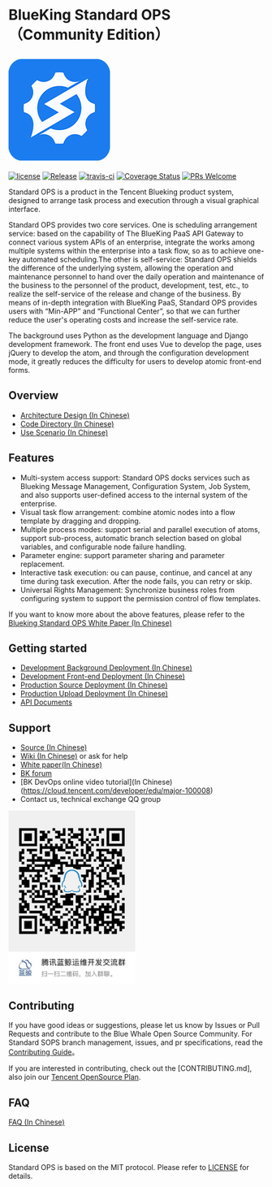 # BlueKing Standard OPS（Community Edition）
![](docs/resource/img/bk_sops.png)
---
[![license](https://img.shields.io/badge/license-MIT-brightgreen.svg)](https://github.com/Tencent/bk-sops/blob/master/LICENSE)
[![Release](https://img.shields.io/badge/release-3.3.16-brightgreen.svg)](https://github.com/Tencent/bk-sops/releases)
[![travis-ci](https://travis-ci.com/Tencent/bk-sops.svg?branch=master)](https://travis-ci.com/Tencent/bk-sops)
[![Coverage Status](https://codecov.io/gh/Tencent/bk-sops/branch/master/graph/badge.svg)](https://codecov.io/gh/Tencent/bk-sops)
[![PRs Welcome](https://img.shields.io/badge/PRs-welcome-brightgreen.svg)](https://github.com/Tencent/bk-sops/pulls)

Standard OPS is a product in the Tencent Blueking product system, designed to arrange task process and execution through a visual graphical interface.

Standard OPS provides two core services. One is scheduling arrangement service: based on the capability of The BlueKing PaaS API Gateway to connect various system APIs of an enterprise, integrate the works among multiple systems within the enterprise into a task flow, so as to achieve one-key automated scheduling.The other is self-service: Standard OPS shields the difference of the underlying system, allowing the operation and maintenance personnel to hand over the daily operation and maintenance of the business to the personnel of the product, development, test, etc., to realize the self-service of the release and change of the business. By means of in-depth integration with BlueKing PaaS, Standard OPS provides users with “Min-APP” and “Functional Center”, so that we can further reduce the user's operating costs and increase the self-service rate.

The background uses Python as the development language and Django development framework. The front end uses Vue to develop the page, uses jQuery to develop the atom, and through the configuration development mode, it greatly reduces the difficulty for users to develop atomic front-end forms.

## Overview
- [Architecture Design (In Chinese)](docs/overview/architecture.md)
- [Code Directory (In Chinese)](docs/overview/code_structure.md)
- [Use Scenario (In Chinese)](docs/overview/usecase.md)


## Features
- Multi-system access support: Standard OPS docks services such as Blueking Message Management, Configuration System, Job System, and also supports user-defined access to the internal system of the enterprise.
- Visual task flow arrangement: combine atomic nodes into a flow template by dragging and dropping.
- Multiple process modes: support serial and parallel execution of atoms, support sub-process, automatic branch selection based on global variables, and configurable node failure handling.
- Parameter engine: support parameter sharing and parameter replacement.
- Interactive task execution: ou can pause, continue, and cancel at any time during task execution. After the node fails, you can retry or skip.
- Universal Rights Management: Synchronize business roles from configuring system to support the permission control of flow templates.

If you want to know more about the above features, please refer to the [Blueking Standard OPS White Paper (In Chinese)](http://docs.bk.tencent.com/product_white_paper/gcloud/)


## Getting started
- [Development Background Deployment (In Chinese)](docs/install/dev_deploy.md)
- [Development Front-end Deployment (In Chinese)](docs/install/dev_web.md)
- [Production Source Deployment (In Chinese)](docs/install/source_code_deploy.md)
- [Production Upload Deployment (In Chinese)](docs/install/upload_pack_deploy.md)
- [API Documents](docs/apidoc/readme.md)


## Support
- [Source (In Chinese)](https://github.com/Tencent/bk-sops/tree/master)
- [Wiki (In Chinese)](https://github.com/Tencent/bk-sops/wiki) or ask for help
- [White paper(In Chinese)](http://docs.bk.tencent.com/product_white_paper/gcloud/)
- [BK forum](https://bk.tencent.com/s-mart/community)
- [BK DevOps online video tutorial](In Chinese)(https://cloud.tencent.com/developer/edu/major-100008)
- Contact us, technical exchange QQ group  
<img src="docs/resource/img/qq_group.jpg" width="250" hegiht="250" align=center />


## Contributing
If you have good ideas or suggestions, please let us know by Issues or Pull Requests and contribute to the Blue Whale Open Source Community. For Standard SOPS branch management, issues, and pr specifications, read the [Contributing Guide](docs/CONTRIBUTING.md)。

If you are interested in contributing, check out the [CONTRIBUTING.md], also join our [Tencent OpenSource Plan](https://opensource.tencent.com/contribution).

## FAQ
[FAQ (In Chinese)](docs/wiki/faq.md)


## License
Standard OPS is based on the MIT protocol. Please refer to [LICENSE](LICENSE.txt) for details.
